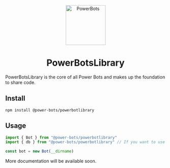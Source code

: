 <div align="center">
	<img width="125" alt="PowerBots" src="https://github.com/user-attachments/assets/9182c539-a992-407c-9ce5-df2cf7d93baf" />
	<h1>PowerBotsLibrary</h1>
</div>
PowerBotsLibrary is the core of all Power Bots and makes up the foundation to share code.

## Install
```
npm install @power-bots/powerbotlibrary
```

## Usage
```typescript
import { Bot } from "@power-bots/powerbotlibrary"
import { db } from "@power-bots/powerbotlibrary" // If you want to use database

const bot = new Bot(__dirname)
```

More documentation will be available soon.
